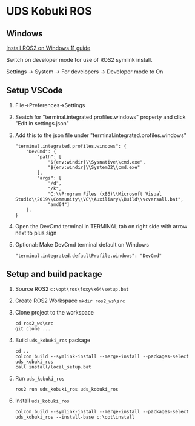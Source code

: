 # UDS Kobuki ROS

## Windows

[Install ROS2 on Windows 11 guide](https://ms-iot.github.io/ROSOnWindows/GettingStarted/SetupRos2.html)

Switch on developer mode for use of ROS2 symlink install.

Settings -> System -> For developers -> Developer mode to On

## Setup VSCode

1. File->Preferences->Settings
2. Seatch for "terminal.integrated.profiles.windows" property and click "Edit in settings.json"
3. Add this to the json file under "terminal.integrated.profiles.windows"

    ```
    "terminal.integrated.profiles.windows": {
        "DevCmd": {
            "path": [
                "${env:windir}\\Sysnative\\cmd.exe",
                "${env:windir}\\System32\\cmd.exe"
            ],
            "args": [
                "/d",
                "/k", 
                "C:\\Program Files (x86)\\Microsoft Visual Studio\\2019\\Community\\VC\\Auxiliary\\Build\\vcvarsall.bat",
                "amd64"]
        },
    }
    ```
4. Open the DevCmd terminal in TERMINAL tab on right side with arrow next to plus sign
5. Optional: Make DevCmd terminal default on Windows

    ```
    "terminal.integrated.defaultProfile.windows": "DevCmd"
    ```

## Setup and build package

1. Source ROS2 `c:\opt\ros\foxy\x64\setup.bat`
2. Create ROS2 Workspace `mkdir ros2_ws\src`
3. Clone project to the workspace

    ```
    cd ros2_ws\src
    git clone ...
    ```
4. Build `uds_kobuki_ros` package

    ```
    cd ..
    colcon build --symlink-install --merge-install --packages-select uds_kobuki_ros
    call install/local_setup.bat
    ```
5. Run `uds_kobuki_ros`

    ```
    ros2 run uds_kobuki_ros uds_kobuki_ros
    ```

6. Install `uds_kobuki_ros`

    ```
    colcon build --symlink-install --merge-install --packages-select uds_kobuki_ros --install-base c:\opt\install
    ```